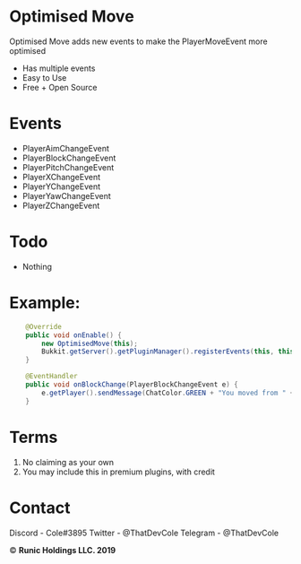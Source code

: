 # Optimised Move
Optimised Move adds new events to make the PlayerMoveEvent more optimised

* Has multiple events
* Easy to Use
* Free + Open Source

# Events
* PlayerAimChangeEvent
* PlayerBlockChangeEvent
* PlayerPitchChangeEvent
* PlayerXChangeEvent
* PlayerYChangeEvent
* PlayerYawChangeEvent
* PlayerZChangeEvent

# Todo
* Nothing

# Example:
```java
    @Override
    public void onEnable() {
        new OptimisedMove(this);
        Bukkit.getServer().getPluginManager().registerEvents(this, this);
    }

    @EventHandler
    public void onBlockChange(PlayerBlockChangeEvent e) {
        e.getPlayer().sendMessage(ChatColor.GREEN + "You moved from " + e.getFrom().getBlockX() + ", " + e.getFrom().getBlockY() + ", " + e.getFrom().getBlockY() + " to " + e.getTo().getBlockX() + ", " + e.getTo().getBlockY() + ", " + e.getTo().getBlockZ());
    }
```

# Terms
1. No claiming as your own
2. You may include this in premium plugins, with credit

# Contact
Discord - Cole#3895
Twitter - @ThatDevCole
Telegram - @ThatDevCole

&copy; **Runic Holdings LLC. 2019**

